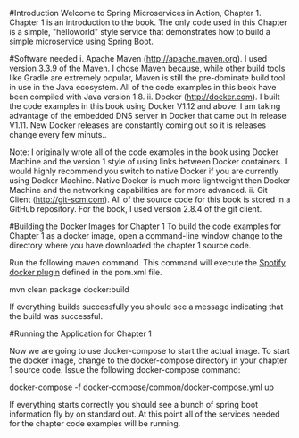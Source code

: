 #Introduction
Welcome to Spring Microservices in Action, Chapter 1.  Chapter 1 is an introduction to the book.  The only code used in this Chapter is a simple, "helloworld" style service that demonstrates how to build a simple microservice using Spring Boot.

#Software needed
i.	Apache Maven (http://apache.maven.org). I used version 3.3.9 of the Maven. I chose Maven because, while other build tools like Gradle are extremely popular, Maven is still the pre-dominate build tool in use in the Java ecosystem. All of the code examples in this book have been compiled with Java version 1.8.
ii.	Docker (http://docker.com). I built the code examples in this book using Docker V1.12 and above. I am taking advantage of the embedded DNS server in Docker that came out in release V1.11. New Docker releases are constantly coming out so it is releases change every few minuts..

Note: I originally wrote all of the code examples in the book using Docker Machine and the version 1 style of using links between Docker containers. I would highly recommend you switch to native Docker if you are currently using Docker Machine. Native Docker is much more lightweight then Docker Machine and the networking capabilities are for more advanced.
ii.	Git Client (http://git-scm.com). All of the source code for this book is stored in a GitHub repository. For the book, I used version 2.8.4 of the git client.

#Building the Docker Images for Chapter 1
To build the code examples for Chapter 1 as a docker image, open a command-line window change to the directory where you have downloaded the chapter 1 source code.

Run the following maven command.  This command will execute the [Spotify docker plugin](https://github.com/spotify/docker-maven-plugin) defined in the pom.xml file.  

   mvn clean package docker:build

If everything builds successfully you should see a message indicating that the build was successful.

#Running the Application for Chapter 1

Now we are going to use docker-compose to start the actual image.  To start the docker image,
change to the docker-compose directory in your chapter 1 source code.  Issue the following docker-compose command:

   docker-compose -f docker-compose/common/docker-compose.yml up

If everything starts correctly you should see a bunch of spring boot information fly by on standard out.  At this point all of the services needed for the chapter code examples will be running.
